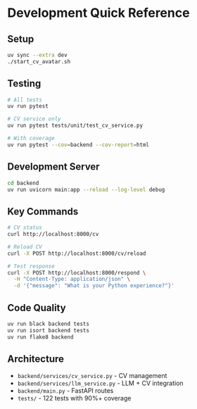 # Development Quick Reference

## Setup
```bash
uv sync --extra dev
./start_cv_avatar.sh
```

## Testing
```bash
# All tests
uv run pytest

# CV service only
uv run pytest tests/unit/test_cv_service.py

# With coverage
uv run pytest --cov=backend --cov-report=html
```

## Development Server
```bash
cd backend
uv run uvicorn main:app --reload --log-level debug
```

## Key Commands
```bash
# CV status
curl http://localhost:8000/cv

# Reload CV
curl -X POST http://localhost:8000/cv/reload

# Test response
curl -X POST http://localhost:8000/respond \
  -H "Content-Type: application/json" \
  -d '{"message": "What is your Python experience?"}'
```

## Code Quality
```bash
uv run black backend tests
uv run isort backend tests  
uv run flake8 backend
```

## Architecture
- `backend/services/cv_service.py` - CV management
- `backend/services/llm_service.py` - LLM + CV integration
- `backend/main.py` - FastAPI routes
- `tests/` - 122 tests with 90%+ coverage 